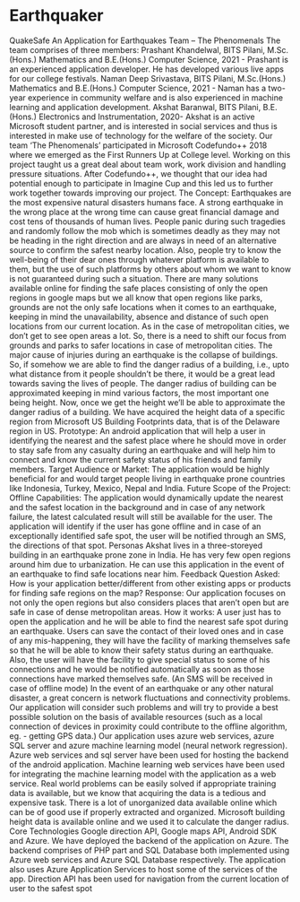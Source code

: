 # Earthquaker
QuakeSafe 
An Application for Earthquakes 
Team – The Phenomenals 
The team comprises of three members: 
Prashant Khandelwal, BITS Pilani, M.Sc.(Hons.) Mathematics and B.E.(Hons.) Computer Science, 2021 - Prashant is an experienced application developer. He has developed various live apps for our college festivals. 
Naman Deep Srivastava, BITS Pilani, M.Sc.(Hons.) Mathematics and B.E.(Hons.) Computer Science, 2021 - Naman has a two-year experience in community welfare and is also experienced in machine learning and application development. 
Akshat Baranwal, BITS Pilani, B.E.(Hons.) Electronics and Instrumentation, 2020- Akshat is an active Microsoft student partner, and is interested in social services and thus is interested in make use of technology for the welfare of the society. 
Our team ‘The Phenomenals’ participated in Microsoft Codefundo++ 2018 where we emerged as the First Runners Up at College level. Working on this project taught us a great deal about team work, work division and handling pressure situations. After Codefundo++, we thought that our idea had potential enough to participate in Imagine Cup and this led us to further work together towards improving our project. 
The Concept:
Earthquakes are the most expensive natural disasters humans face. A strong earthquake in the wrong place at the wrong time can cause great financial damage and cost tens of thousands of human lives. People panic during such tragedies and randomly follow the mob which is sometimes deadly as they may not be heading in the right direction and are always in need of an alternative source to confirm the safest nearby location. Also, people try to know the well-being of their dear ones through whatever platform is available to them, but the use of such platforms by others about whom we want to know is not guaranteed during such a situation. 
There are many solutions available online for finding the safe places consisting of only the open regions in google maps but we all know that open regions like parks, grounds are not the only safe locations when it comes to an earthquake, keeping in mind the unavailability, absence and distance of such open locations from our current location. 
As in the case of metropolitan cities, we don’t get to see open areas a lot. So, there is a need to shift our focus from grounds and parks to safer locations in case of metropolitan cities. 
The major cause of injuries during an earthquake is the collapse of buildings. So, if somehow we are able to find the danger radius of a building, i.e., upto what distance from it people shouldn’t be there, it would be a great lead towards saving the lives of people. The danger radius of building can be approximated keeping in mind various factors, the most important one being height. Now, once we get the height we’ll be able to approximate the danger radius of a building. 
We have acquired the height data of a specific region from Microsoft US Building Footprints data, that is of the Delaware region in US. 
Prototype: 
An android application that will help a user in identifying the nearest and the safest place where he should move in order to stay safe from any casualty during an earthquake and will help him to connect and know the current safety status of his friends and family members. 
Target Audience or Market: The application would be highly beneficial for and would target people living in earthquake prone countries like Indonesia, Turkey, Mexico, Nepal and India. 
Future Scope of the Project: Offline Capabilities: The application would dynamically update the nearest and the safest location in the background and in case of any network failure, the latest calculated result will still be available for the user. The application will identify if the user has gone offline and in case of an exceptionally identified safe spot, the user will be notified through an SMS, the directions of that spot. 
Personas Akshat lives in a three-storeyed building in an earthquake prone zone in India. He has very few open regions around him due to urbanization. He can use this application in the event of an earthquake to find safe locations near him. 
Feedback 
Question Asked: How is your application better/different from other existing apps or products for finding safe regions on the map? 
Response: Our application focuses on not only the open regions but also considers places that aren’t open but are safe in case of dense metropolitan areas. 
How it works: A user just has to open the application and he will be able to find the nearest safe spot during an earthquake. Users can save the contact of their loved ones and in case of any mis-happening, they will have the facility of marking themselves safe so that he will be able to know their safety status during an earthquake. Also, the user will have the facility to give special status to some of his connections and he would be notified automatically as soon as those connections have marked themselves safe. (An SMS will be received in case of offline mode) In the event of an earthquake or any other natural disaster, a great concern is network fluctuations and connectivity problems. Our application will consider such problems and will try to provide a best possible solution on the basis of available resources (such as a local connection of devices in proximity could contribute to the offline algorithm, eg. - getting GPS data.) 
Our application uses azure web services, azure SQL server and azure machine learning model (neural network regression). Azure web services and sql server have been used for hosting the backend of the android application. Machine learning web services have been used for integrating the machine learning model with the application as a web service. 
Real world problems can be easily solved if appropriate training data is available, but we know that acquiring the data is a tedious and expensive task. There is a lot of unorganized data available online which can be of good use if properly extracted and organized. Microsoft building height data is available online and we used it to calculate the danger radius. 
Core Technologies Google direction API, Google maps API, Android SDK and Azure. 
We have deployed the backend of the application on Azure. The backend comprises of PHP part and SQL Database both implemented using Azure web services and Azure SQL Database respectively. The application also uses Azure Application Services to host some of the services of the app. Direction API has been used for navigation from the current location of user to the safest spot
